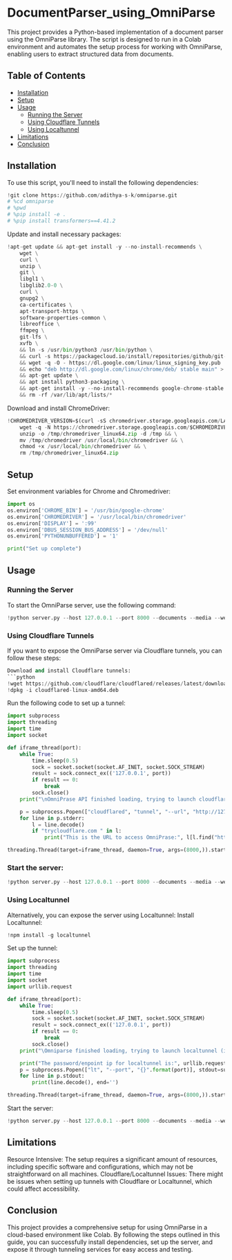# DocumentParser_using_OmniParse

This project provides a Python-based implementation of a document parser using the OmniParse library. The script is designed to run in a Colab environment and automates the setup process for working with OmniParse, enabling users to extract structured data from documents.

## Table of Contents

- [Installation](#installation)
- [Setup](#setup)
- [Usage](#usage)
  - [Running the Server](#running-the-server)
  - [Using Cloudflare Tunnels](#using-cloudflare-tunnels)
  - [Using Localtunnel](#using-localtunnel)
- [Limitations](#limitations)
- [Conclusion](#conclusion)

## Installation

To use this script, you'll need to install the following dependencies:

```python
!git clone https://github.com/adithya-s-k/omniparse.git
# %cd omniparse
# %pwd
# %pip install -e .
# %pip install transformers==4.41.2
```
Update and install necessary packages:
```python
!apt-get update && apt-get install -y --no-install-recommends \
    wget \
    curl \
    unzip \
    git \
    libgl1 \
    libglib2.0-0 \
    curl \
    gnupg2 \
    ca-certificates \
    apt-transport-https \
    software-properties-common \
    libreoffice \
    ffmpeg \
    git-lfs \
    xvfb \
    && ln -s /usr/bin/python3 /usr/bin/python \
    && curl -s https://packagecloud.io/install/repositories/github/git-lfs/script.deb.sh | bash \
    && wget -q -O - https://dl.google.com/linux/linux_signing_key.pub | apt-key add - \
    && echo "deb http://dl.google.com/linux/chrome/deb/ stable main" > /etc/apt/sources.list.d/google-chrome.list \
    && apt-get update \
    && apt install python3-packaging \
    && apt-get install -y --no-install-recommends google-chrome-stable \
    && rm -rf /var/lib/apt/lists/*
```
Download and install ChromeDriver:
```python
!CHROMEDRIVER_VERSION=$(curl -sS chromedriver.storage.googleapis.com/LATEST_RELEASE) && \
    wget -q -N https://chromedriver.storage.googleapis.com/$CHROMEDRIVER_VERSION/chromedriver_linux64.zip -P /tmp && \
    unzip -o /tmp/chromedriver_linux64.zip -d /tmp && \
    mv /tmp/chromedriver /usr/local/bin/chromedriver && \
    chmod +x /usr/local/bin/chromedriver && \
    rm /tmp/chromedriver_linux64.zip
```
## Setup
Set environment variables for Chrome and Chromedriver:
```python
import os
os.environ['CHROME_BIN'] = '/usr/bin/google-chrome'
os.environ['CHROMEDRIVER'] = '/usr/local/bin/chromedriver'
os.environ['DISPLAY'] = ':99'
os.environ['DBUS_SESSION_BUS_ADDRESS'] = '/dev/null'
os.environ['PYTHONUNBUFFERED'] = '1'

print("Set up complete")
```
## Usage
### Running the Server
To start the OmniParse server, use the following command:
```python
!python server.py --host 127.0.0.1 --port 8000 --documents --media --web
```
### Using Cloudflare Tunnels
If you want to expose the OmniParse server via Cloudflare tunnels, you can follow these steps:
```python
Download and install Cloudflare tunnels:
```python
!wget https://github.com/cloudflare/cloudflared/releases/latest/download/cloudflared-linux-amd64.deb
!dpkg -i cloudflared-linux-amd64.deb
```
Run the following code to set up a tunnel:
```python
import subprocess
import threading
import time
import socket

def iframe_thread(port):
    while True:
        time.sleep(0.5)
        sock = socket.socket(socket.AF_INET, socket.SOCK_STREAM)
        result = sock.connect_ex(('127.0.0.1', port))
        if result == 0:
            break
        sock.close()
    print("\nOmniPrase API finished loading, trying to launch cloudflared (if it gets stuck here cloudflared is having issues)\n")

    p = subprocess.Popen(["cloudflared", "tunnel", "--url", "http://127.0.0.1:{}".format(port)], stdout=subprocess.PIPE, stderr=subprocess.PIPE)
    for line in p.stderr:
        l = line.decode()
        if "trycloudflare.com " in l:
            print("This is the URL to access OmniPrase:", l[l.find("http"):], end='')

threading.Thread(target=iframe_thread, daemon=True, args=(8000,)).start()
```
### Start the server:
```python
!python server.py --host 127.0.0.1 --port 8000 --documents --media --web
```
### Using Localtunnel
Alternatively, you can expose the server using Localtunnel:
Install Localtunnel:
```python
!npm install -g localtunnel
```
Set up the tunnel:
```python
import subprocess
import threading
import time
import socket
import urllib.request

def iframe_thread(port):
    while True:
        time.sleep(0.5)
        sock = socket.socket(socket.AF_INET, socket.SOCK_STREAM)
        result = sock.connect_ex(('127.0.0.1', port))
        if result == 0:
            break
        sock.close()
    print("\Omniparse finished loading, trying to launch localtunnel (if it gets stuck here localtunnel is having issues)\n")

    print("The password/enpoint ip for localtunnel is:", urllib.request.urlopen('https://ipv4.icanhazip.com').read().decode('utf8').strip("\n"))
    p = subprocess.Popen(["lt", "--port", "{}".format(port)], stdout=subprocess.PIPE)
    for line in p.stdout:
        print(line.decode(), end='')

threading.Thread(target=iframe_thread, daemon=True, args=(8000,)).start()
```
Start the server:
```python
!python server.py --host 127.0.0.1 --port 8000 --documents --media --web
```
## Limitations
Resource Intensive: The setup requires a significant amount of resources, including specific software and configurations, which may not be straightforward on all machines.
Cloudflare/Localtunnel Issues: There might be issues when setting up tunnels with Cloudflare or Localtunnel, which could affect accessibility.
## Conclusion
This project provides a comprehensive setup for using OmniParse in a cloud-based environment like Colab. 
By following the steps outlined in this guide, you can successfully install dependencies, set up the server, and expose it through tunneling services for easy access and testing.
